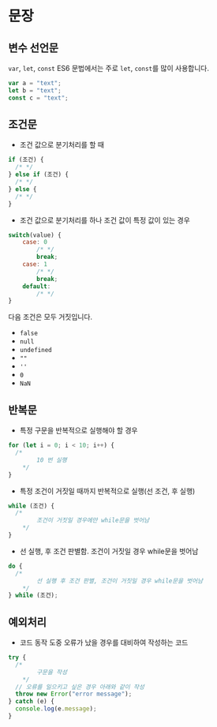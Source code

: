 # 문장

## 변수 선언문

`var`, `let`, `const` ES6 문법에서는 주로 `let`, `const`를 많이 사용합니다.

```js
var a = "text";
let b = "text";
const c = "text";
```

## 조건문

- 조건 값으로 분기처리를 할 때

```js
if (조건) {
  /* */
} else if (조건) {
  /* */
} else {
  /* */
}
```

- 조건 값으로 분기처리를 하나 조건 값이 특정 값이 있는 경우

```js
switch(value) {
	case: 0
		/* */
		break;
	case: 1
		/* */
		break;
	default:
		/* */
}


```

다음 조건은 모두 거짓입니다.

- `false`
- `null`
- `undefined`
- `""`
- `''`
- `0`
- `NaN`

## 반복문

- 특정 구문을 반복적으로 실행해야 할 경우

```js
for (let i = 0; i < 10; i++) {
  /* 
		10 번 실행
	*/
}
```

- 특정 조건이 거짓일 때까지 반복적으로 실행(선 조건, 후 실행)

```js
while (조건) {
  /*
		조건이 거짓일 경우에만 while문을 벗어남
	*/
}
```

- 선 실행, 후 조건 판별함. 조건이 거짓일 경우 while문을 벗어남

```js
do {
  /*
		선 실행 후 조건 판별, 조건이 거짓일 경우 while문을 벗어남
	*/
} while (조건);
```

## 예외처리

- 코드 동작 도중 오류가 났을 경우를 대비하여 작성하는 코드

```js
try {
  /*
		구문을 작성
	*/
  // 오류를 일으키고 싶은 경우 아래와 같이 작성
  throw new Error("error message");
} catch (e) {
  console.log(e.message);
}
```
